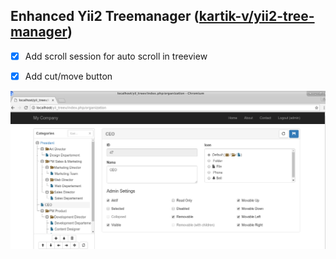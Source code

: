 ## Enhanced Yii2 Treemanager ([kartik-v/yii2-tree-manager](/kartik-v/yii2-tree-manager))

- [x] Add scroll session for auto scroll in treeview
- [x] Add cut/move button


![](https://github.com/suphm/yii2-treemanager-enhanced/blob/ss/Screenshot_2017-08-06_12-11-36.png)
